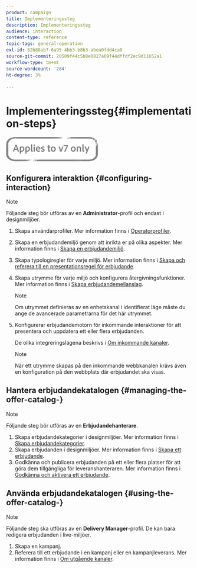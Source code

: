 ```yaml
---
product: campaign
title: Implementeringssteg
description: Implementeringssteg
audience: interaction
content-type: reference
topic-tags: general-operation
exl-id: 82b88ab7-6a95-4bb3-b8b3-abea0fdd4ca0
source-git-commit: 20509f44c5b8e0827a09f44dffdf2ec9d11652a1
workflow-type: tm+mt
source-wordcount: '284'
ht-degree: 3%

---
```


# Implementeringssteg{#implementation-steps}

![](../../assets/v7-only.svg)

## Konfigurera interaktion {#configuring-interaction}

>[!NOTE]
>
>Följande steg bör utföras av en **Administrator**-profil och endast i designmiljöer.

1. Skapa användarprofiler. Mer information finns i [Operatorprofiler](../../interaction/using/operator-profiles.md).
1. Skapa en erbjudandemiljö genom att inrikta er på olika aspekter. Mer information finns i [Skapa en erbjudandemiljö](../../interaction/using/live-design-environments.md#creating-an-offer-environment).
1. Skapa typologiregler för varje miljö. Mer information finns i [Skapa och referera till en presentationsregel för erbjudande](../../interaction/using/managing-offer-presentation.md#creating-and-referencing-an-offer-presentation-rule).
1. Skapa utrymme för varje miljö och konfigurera återgivningsfunktioner. Mer information finns i [Skapa erbjudandemellanslag](../../interaction/using/creating-offer-spaces.md).

   >[!NOTE]
   >
   >Om utrymmet definieras av en enhetskanal i identifierat läge måste du ange de avancerade parametrarna för det här utrymmet.

1. Konfigurerar erbjudandemotorn för inkommande interaktioner för att presentera och uppdatera ett eller flera erbjudanden.

   De olika integreringslägena beskrivs i [Om inkommande kanaler](../../interaction/using/about-inbound-channels.md).

   >[!NOTE]
   >
   >När ett utrymme skapas på den inkommande webbkanalen krävs även en konfiguration på den webbplats där erbjudandet ska visas.

## Hantera erbjudandekatalogen {#managing-the-offer-catalog-}

>[!NOTE]
>
>Följande steg bör utföras av en **Erbjudandehanterare**.

1. Skapa erbjudandekategorier i designmiljöer. Mer information finns i [Skapa erbjudandekategorier](../../interaction/using/creating-offer-categories.md).
1. Skapa erbjudanden i designmiljöer. Mer information finns i [Skapa ett erbjudande](../../interaction/using/creating-an-offer.md).
1. Godkänna och publicera erbjudanden på ett eller flera platser för att göra dem tillgängliga för leveranshanteraren. Mer information finns i [Godkänna och aktivera ett erbjudande](../../interaction/using/approving-and-activating-an-offer.md).

## Använda erbjudandekatalogen {#using-the-offer-catalog-}

>[!NOTE]
>
>Följande steg ska utföras av en **Delivery Manager**-profil. De kan bara redigera erbjudanden i live-miljöer.

1. Skapa en kampanj.
1. Referera till ett erbjudande i en kampanj eller en kampanjleverans. Mer information finns i [Om utgående kanaler](../../interaction/using/about-outbound-channels.md).
